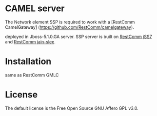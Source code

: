 CAMEL server
============
The Network element SSP is required to work with a [RestComm CamelGateway] (https://github.com/RestComm/camelgateway).

deployed in Jboss-5.1.0.GA server.
SSP server is built on [RestComm jSS7](https://github.com/RestComm/jSS7) and [RestComm jain-slee](https://github.com/RestComm/jain-slee).


Installation
============
same as RestComm GMLC


License
========

The default license is the Free Open Source GNU Affero GPL v3.0.


